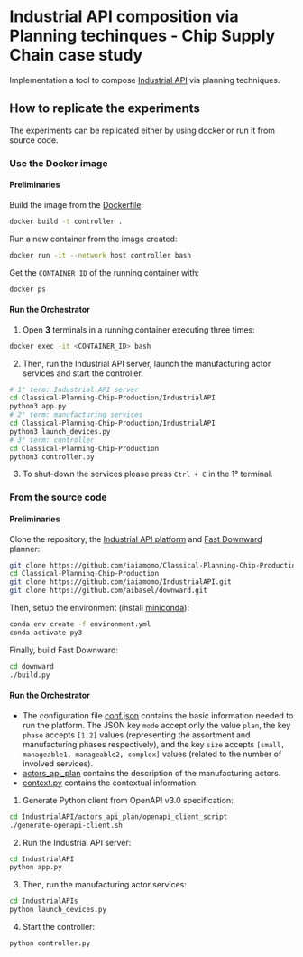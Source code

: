 # Industrial API composition via Planning techinques - Chip Supply Chain case study

Implementation a tool to compose [Industrial API](https://github.com/iaiamomo/IndustrialAPI) via planning techniques.

## How to replicate the experiments
The experiments can be replicated either by using docker or run it from source code.

### Use the Docker image

#### Preliminaries

Build the image from the [Dockerfile](Dockerfile):
```sh
docker build -t controller .
```

Run a new container from the image created:
```sh
docker run -it --network host controller bash
```

Get the ``CONTAINER ID`` of the running container with:
```sh
docker ps
```

#### Run the Orchestrator

1. Open **3** terminals in a running container executing three times:
```sh
docker exec -it <CONTAINER_ID> bash
```

2. Then, run the Industrial API server, launch the manufacturing actor services and start the controller.
```sh
# 1° term: Industrial API server
cd Classical-Planning-Chip-Production/IndustrialAPI
python3 app.py
# 2° term: manufacturing services
cd Classical-Planning-Chip-Production/IndustrialAPI
python3 launch_devices.py
# 3° term: controller
cd Classical-Planning-Chip-Production
python3 controller.py    
```

3. To shut-down the services please press ``Ctrl + C`` in the 1° terminal.



### From the source code

#### Preliminaries

Clone the repository, the [Industrial API platform](https://github.com/iaiamomo/IndustrialAPI) and [Fast Downward](https://github.com/aibasel/downward) planner:
```sh
git clone https://github.com/iaiamomo/Classical-Planning-Chip-Production.git
cd Classical-Planning-Chip-Production
git clone https://github.com/iaiamomo/IndustrialAPI.git
git clone https://github.com/aibasel/downward.git
```

Then, setup the environment (install [miniconda](https://docs.conda.io/projects/conda/en/stable/user-guide/install/index.html#installing-conda-on-a-system-that-has-other-python-installations-or-packages)):
```sh
conda env create -f environment.yml
conda activate py3
```

Finally, build Fast Downward:
```sh
cd downward
./build.py
```

#### Run the Orchestrator

- The configuration file [conf.json](https://github.com/iaiamomo/IndustrialAPI/tree/main/conf.json) contains the basic information needed to run the platform. The JSON key ``mode`` accept only the value ``plan``, the key ``phase`` accepts ``[1,2]`` values (representing the assortment and manufacturing phases respectively), and the key ``size`` accepts ``[small, manageable1, manageable2, complex]`` values (related to the number of involved services).
- [actors_api_plan](https://github.com/iaiamomo/IndustrialAPI/tree/main/actors_api_plan) contains the description of the manufacturing actors.
- [context.py](context.py) contains the contextual information.

1. Generate Python client from OpenAPI v3.0 specification:
```sh
cd IndustrialAPI/actors_api_plan/openapi_client_script
./generate-openapi-client.sh
```

2. Run the Industrial API server:
```sh
cd IndustrialAPI
python app.py
```

3. Then, run the manufacturing actor services:
```sh
cd IndustrialAPIs
python launch_devices.py
```

4. Start the controller:
```sh
python controller.py
```
